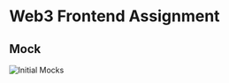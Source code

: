 # Web3 Frontend Assignment

## Mock

![Initial Mocks](https://github.com/vijaykrishnavanshi/assignment/blob/main/Assignment.png)
